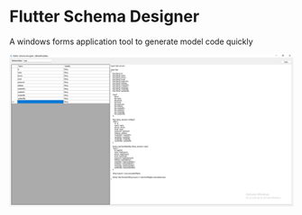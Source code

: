 # Flutter Schema Designer
A windows forms application tool to generate model code quickly

![image info](./screenshot.png)
